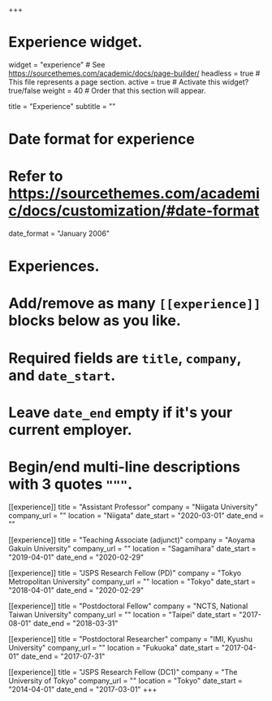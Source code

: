 +++
# Experience widget.
widget = "experience"  # See https://sourcethemes.com/academic/docs/page-builder/
headless = true  # This file represents a page section.
active = true  # Activate this widget? true/false
weight = 40  # Order that this section will appear.

title = "Experience"
subtitle = ""

# Date format for experience
#   Refer to https://sourcethemes.com/academic/docs/customization/#date-format
date_format = "January 2006"

# Experiences.
#   Add/remove as many `[[experience]]` blocks below as you like.
#   Required fields are `title`, `company`, and `date_start`.
#   Leave `date_end` empty if it's your current employer.
#   Begin/end multi-line descriptions with 3 quotes `"""`.
[[experience]]
  title = "Assistant Professor"
  company = "Niigata University"
  company_url = ""
  location = "Niigata"
  date_start = "2020-03-01"
  date_end = ""

[[experience]]
  title = "Teaching Associate (adjunct)"
  company = "Aoyama Gakuin University"
  company_url = ""
  location = "Sagamihara"
  date_start = "2019-04-01"
  date_end = "2020-02-29"

[[experience]]
  title = "JSPS Research Fellow (PD)"
  company = "Tokyo Metropolitan University"
  company_url = ""
  location = "Tokyo"
  date_start = "2018-04-01"
  date_end = "2020-02-29"

[[experience]]
  title = "Postdoctoral Fellow"
  company = "NCTS, National Taiwan University"
  company_url = ""
  location = "Taipei"
  date_start = "2017-08-01"
  date_end = "2018-03-31"

[[experience]]
  title = "Postdoctoral Researcher"
  company = "IMI, Kyushu University"
  company_url = ""
  location = "Fukuoka"
  date_start = "2017-04-01"
  date_end = "2017-07-31"

[[experience]]
  title = "JSPS Research Fellow (DC1)"
  company = "The University of Tokyo"
  company_url = ""
  location = "Tokyo"
  date_start = "2014-04-01"
  date_end = "2017-03-01"
+++
